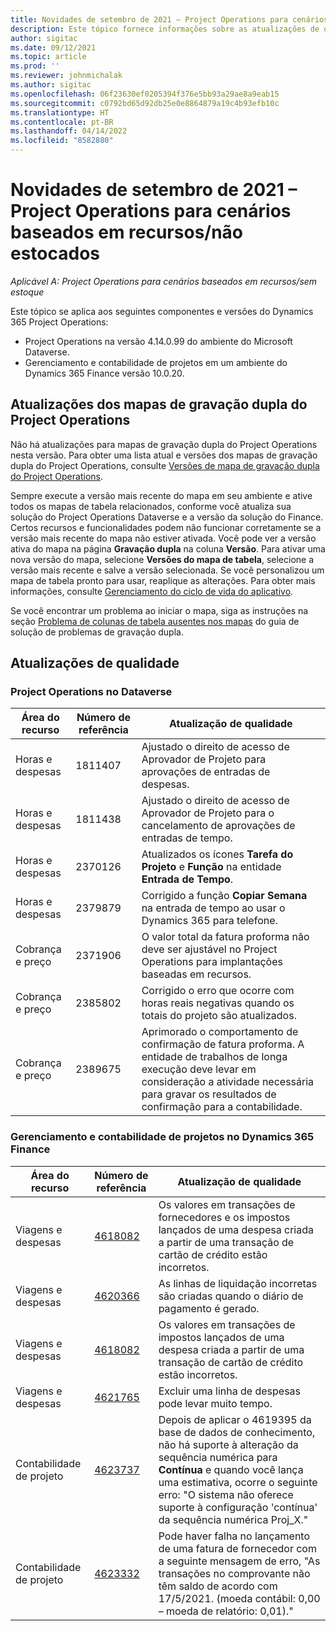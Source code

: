 ```yaml
---
title: Novidades de setembro de 2021 – Project Operations para cenários baseados em recursos/não estocados
description: Este tópico fornece informações sobre as atualizações de qualidade disponíveis na versão de setembro de 2021 do Project Operations para cenários baseados em recursos/não estocados.
author: sigitac
ms.date: 09/12/2021
ms.topic: article
ms.prod: ''
ms.reviewer: johnmichalak
ms.author: sigitac
ms.openlocfilehash: 06f23630ef0205394f376e5bb93a29ae8a9eab15
ms.sourcegitcommit: c0792bd65d92db25e0e8864879a19c4b93efb10c
ms.translationtype: HT
ms.contentlocale: pt-BR
ms.lasthandoff: 04/14/2022
ms.locfileid: "8582880"
---
```

# <a name="whats-new-september-2021---project-operations-for-resourcenon-stocked-based-scenarios"></a>Novidades de setembro de 2021 – Project Operations para cenários baseados em recursos/não estocados

*Aplicável A: Project Operations para cenários baseados em recursos/sem estoque*

Este tópico se aplica aos seguintes componentes e versões do Dynamics 365 Project Operations:

   - Project Operations na versão 4.14.0.99 do ambiente do Microsoft Dataverse.
   - Gerenciamento e contabilidade de projetos em um ambiente do Dynamics 365 Finance versão 10.0.20.

## <a name="project-operations-dual-write-maps-updates"></a>Atualizações dos mapas de gravação dupla do Project Operations

Não há atualizações para mapas de gravação dupla do Project Operations nesta versão. Para obter uma lista atual e versões dos mapas de gravação dupla do Project Operations, consulte [Versões de mapa de gravação dupla do Project Operations](../environment/resource-dual-write-maps.md).

Sempre execute a versão mais recente do mapa em seu ambiente e ative todos os mapas de tabela relacionados, conforme você atualiza sua solução do Project Operations Dataverse e a versão da solução do Finance. Certos recursos e funcionalidades podem não funcionar corretamente se a versão mais recente do mapa não estiver ativada. Você pode ver a versão ativa do mapa na página **Gravação dupla** na coluna **Versão**. Para ativar uma nova versão do mapa, selecione **Versões do mapa de tabela**, selecione a versão mais recente e salve a versão selecionada. Se você personalizou um mapa de tabela pronto para usar, reaplique as alterações. Para obter mais informações, consulte [Gerenciamento do ciclo de vida do aplicativo](/dynamics365/fin-ops-core/dev-itpro/data-entities/dual-write/app-lifecycle-management).

Se você encontrar um problema ao iniciar o mapa, siga as instruções na seção [Problema de colunas de tabela ausentes nos mapas](/dynamics365/fin-ops-core/dev-itpro/data-entities/dual-write/dual-write-troubleshooting-finops-upgrades#missing-table-columns-issue-on-maps) do guia de solução de problemas de gravação dupla.

## <a name="quality-updates"></a>Atualizações de qualidade

### <a name="project-operations-on-dataverse"></a>Project Operations no Dataverse

| **Área do recurso** | **Número de referência** | **Atualização de qualidade** |
| --- | --- | --- |
| Horas e despesas | 1811407 | Ajustado o direito de acesso de Aprovador de Projeto para aprovações de entradas de despesas. |
| Horas e despesas | 1811438 | Ajustado o direito de acesso de Aprovador de Projeto para o cancelamento de aprovações de entradas de tempo. |
| Horas e despesas | 2370126 | Atualizados os ícones **Tarefa do Projeto** e **Função** na entidade **Entrada de Tempo**. |
| Horas e despesas | 2379879 | Corrigido a função **Copiar Semana** na entrada de tempo ao usar o Dynamics 365 para telefone. |
| Cobrança e preço | 2371906 | O valor total da fatura proforma não deve ser ajustável no Project Operations para implantações baseadas em recursos. |
| Cobrança e preço | 2385802 | Corrigido o erro que ocorre com horas reais negativas quando os totais do projeto são atualizados. |
| Cobrança e preço | 2389675 | Aprimorado o comportamento de confirmação de fatura proforma. A entidade de trabalhos de longa execução deve levar em consideração a atividade necessária para gravar os resultados de confirmação para a contabilidade. |

### <a name="project-management-and-accounting-in-dynamics-365-finance"></a>Gerenciamento e contabilidade de projetos no Dynamics 365 Finance

| Área do recurso | Número de referência | Atualização de qualidade |
| --- | --- | --- |
| Viagens e despesas | [4618082](https://fix.lcs.dynamics.com/Issue/Details?kb=4618082&amp;bugId=583101&amp;dbType=3&amp;qc=9c85ac8ca1e5e9cd07fac9e9aa2cb0914724e28b86ad3339dacf7741f554c605) | Os valores em transações de fornecedores e os impostos lançados de uma despesa criada a partir de uma transação de cartão de crédito estão incorretos. |
| Viagens e despesas | [4620366](https://fix.lcs.dynamics.com/Issue/Details?kb=4620366&amp;bugId=579485&amp;dbType=3&amp;qc=e864789bd95505ea624c537d585bf113c2de60b97c88439d44693dbd85aa8e92) | As linhas de liquidação incorretas são criadas quando o diário de pagamento é gerado. |
| Viagens e despesas | [4618082](https://fix.lcs.dynamics.com/Issue/Details?kb=4618082&amp;bugId=583101&amp;dbType=3&amp;qc=9c85ac8ca1e5e9cd07fac9e9aa2cb0914724e28b86ad3339dacf7741f554c605) | Os valores em transações de impostos lançados de uma despesa criada a partir de uma transação de cartão de crédito estão incorretos. |
| Viagens e despesas | [4621765](https://fix.lcs.dynamics.com/Issue/Details?kb=4621765&amp;bugId=587306&amp;dbType=3&amp;qc=6fbfad0123d4e95eaf8d5a5a2f6c354577c991b7905c852ab02d1f94e728a876) | Excluir uma linha de despesas pode levar muito tempo. |
| Contabilidade de projeto | [4623737](https://fix.lcs.dynamics.com/Issue/Details?kb=4623737&amp;bugId=598109&amp;dbType=3&amp;qc=4101fc5865201e21815299f2ff11ae46d5d5370510868df86c25ee09a8ca1a0c) | Depois de aplicar o 4619395 da base de dados de conhecimento, não há suporte à alteração da sequência numérica para **Contínua** e quando você lança uma estimativa, ocorre o seguinte erro: "O sistema não oferece suporte à configuração 'contínua' da sequência numérica Proj_X." |
| Contabilidade de projeto | [4623332](https://fix.lcs.dynamics.com/Issue/Details?kb=4623332&amp;bugId=586034&amp;dbType=3&amp;qc=2f64bb1977c4a9c9dd2ce9de7e72230b86eca14b6295c5bbfb614ea97ad81caf) | Pode haver falha no lançamento de uma fatura de fornecedor com a seguinte mensagem de erro, "As transações no comprovante não têm saldo de acordo com 17/5/2021. (moeda contábil: 0,00 – moeda de relatório: 0,01)." |
